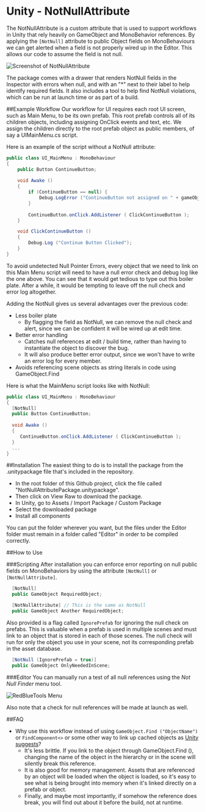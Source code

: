 # Unity - NotNullAttribute

The NotNullAttribute is a custom attribute that is used to support workflows in Unity that rely heavily on GameObject and MonoBehavior references. By applying the `[NotNull]` attribute to public Object fields on MonoBehaviours we can get alerted when a field is not properly wired up in the Editor. This allows our code to assume the field is not null.

![Screenshot of NotNullAttribute](http://i.imgur.com/dTNh2pl.png)

The package comes with a drawer that renders NotNull fields in the Inspector with errors when null, and with an "*" next to their label to help identify required fields. It also includes a tool to help find NotNull violations, which can be run at launch time or as part of a build.

##Example Workflow
Our workflow for UI requires each root UI screen, such as Main Menu, to be its own prefab. This root prefab controls all of its children objects, including assigning OnClick events and text, etc. We assign the children directly to the root prefab object as public members, of say a UIMainMenu.cs script.

Here is an example of the script without a NotNull attribute:

```csharp
public class UI_MainMenu : MonoBehaviour
{
	public Button ContinueButton;
	
	void Awake ()
	{
		if (ContinueButton == null) {
			Debug.LogError ("ContinueButton not assigned on " + gameObject.name);
		}
		
		ContinueButton.onClick.AddListener ( ClickContinueButton );
	}

	void ClickContinueButton ()
	{
		Debug.Log ("Continue Button Clicked");
	}
}
```
To avoid undetected Null Pointer Errors, every object that we need to link on this Main Menu script will need to have a null error check and debug log like the one above. You can see that it would get tedious to type out this boiler plate. After a while, it would be tempting to leave off the null check and error log altogether.

Adding the NotNull gives us several advantages over the previous code:

* Less boiler plate
  * By flagging the field as NotNull, we can remove the null check and alert, since we can be confident it will be wired up at edit time. 
* Better error handling
  * Catches null references at edit / build time, rather than having to instantiate the object to discover the bug.
  * It will also produce better error output, since we won't have to write an error log for every member.
* Avoids referencing scene objects as string literals in code using GameObject.Find

Here is what the MainMenu script looks like with NotNull:

```csharp
public class UI_MainMenu : MonoBehaviour
{
  [NotNull]
  public Button ContinueButton;
  
  void Awake ()
  {
     ContinueButton.onClick.AddListener ( ClickContinueButton );
  }
  ...
}
```

##Installation
The easiest thing to do is to install the package from the .unitypackage file that's included in the repository.
* In the root folder of this Github project, click the file called "NotNullAttributePackage.unitypackage".
* Then click on View Raw to download the package.
* In Unity, go to Assets / Import Package / Custom Package
* Select the downloaded package
* Install all components

You can put the folder wherever you want, but the files under the Editor folder must remain in a folder called "Editor" in order to be compiled correctly.

##How to Use

###Scripting
After installation you can enforce error reporting on null public fields on MonoBehaviors by using the attribute `[NotNull]` or `[NotNullAttribute]`.

```csharp
  [NotNull]
  public GameObject RequiredObject;

  [NotNullAttribute] // This is the same as NotNull
  public GameObject Another RequiredObject;
```

Also provided is a flag called `IgnorePrefab` for ignoring the null check on prefabs. This is valuable when a prefab is used in multiple scenes and must link to an object that is stored in each of those scenes. The null check will run for only the object you use in your scene, not its corresponding prefab in the asset database.
```csharp
  [NotNull (IgnorePrefab = true)]
  public GameObject OnlyNeededInScene;
```

###Editor
You can manually run a test of all null references using the _Not Null Finder_ menu tool.

![RedBlueTools Menu](http://i.imgur.com/czgVruI.png)

Also note that a check for null references will be made at launch as well.

##FAQ

* Why use this workflow instead of using `GameObject.Find ("ObjectName")` or `FindComponent<>` or some other way to link up cached objects as [Unity suggests](http://docs.unity3d.com/ScriptReference/GameObject.Find.html)?
  * It's less brittle. If you link to the object through GameObject.Find (), changing the name of the object in the hierarchy or in the scene will silently break this reference. 
  * It is also good for memory management. Assets that are referenced by an object will be loaded when the object is loaded, so it's easy to see what is being brought into memory when it's linked directly on a prefab or object.
  * Finally, and maybe most importantly, if somehow the reference does break, you will find out about it before the build, not at runtime.
